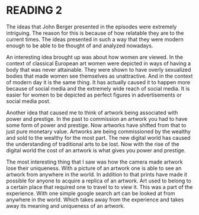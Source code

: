 # READING 2

The ideas that John Berger presented in the episodes were extremely intriguing. The reason for this is because of how relatable they are to the current times. The ideas presented in such a way that they were modern enough to be able to be thought of and analyzed nowadays. 
	
An interesting idea brought up was about how women are viewed. In the context of classical European art women were depicted in ways of having a body that was never attainable. They were shown to have overly sexualized bodies that made women see themselves as unattractive. And in the context of modern day it is the same thing. It has actually caused it to happen more because of social media and the extremely wide reach of social media. It is easier for women to be depicted as perfect figures in advertisements or social media post.
	
Another idea that caused me to think of artwork being associated with power and prestige. In the past to commission an artwork you had to have some form of power and prestige. Now artworks have shifted from that to just pure monetary value. Artworks are being commissioned by the wealthy and sold to the wealthy for the most part. The new digital world has caused the understanding of traditional arts to be lost. Now with the rise of the digital world the cost of an artwork is what gives you power and prestige. 
	
The most interesting thing that I saw was how the camera made artwork lose their uniqueness. With a picture of an artwork one is able to see an artwork from anywhere in the world. In addition to that prints have made it possible for anyone to acquire a replica of an artwork. Art used to belong to a certain place that required one to travel to to view it. This was a part of the experience. With one simple google search art can be looked at from anywhere in the world. Which takes away from the experience and takes away its meaning and uniqueness of an artwork.
